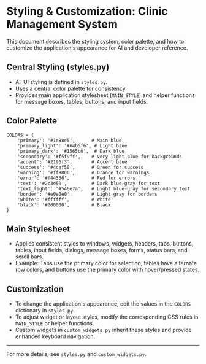 # Styling & Customization: Clinic Management System

This document describes the styling system, color palette, and how to customize the application's appearance for AI and developer reference.

## Central Styling (styles.py)
- All UI styling is defined in `styles.py`.
- Uses a central color palette for consistency.
- Provides main application stylesheet (`MAIN_STYLE`) and helper functions for message boxes, tables, buttons, and input fields.

## Color Palette
```
COLORS = {
    'primary': '#1e88e5',      # Main blue
    'primary_light': '#64b5f6', # Light blue
    'primary_dark': '#1565c0',  # Dark blue
    'secondary': '#f5f9ff',    # Very light blue for backgrounds
    'accent': '#2196f3',       # Accent blue
    'success': '#4caf50',      # Green for success
    'warning': '#ff9800',      # Orange for warnings
    'error': '#f44336',        # Red for errors
    'text': '#2c3e50',         # Dark blue-gray for text
    'text_light': '#546e7a',   # Light blue-gray for secondary text
    'border': '#e0e0e0',       # Light gray for borders
    'white': '#ffffff',        # White
    'black': '#000000',        # Black
}
```

## Main Stylesheet
- Applies consistent styles to windows, widgets, headers, tabs, buttons, tables, input fields, dialogs, message boxes, forms, status bars, and scroll bars.
- Example: Tabs use the primary color for selection, tables have alternate row colors, and buttons use the primary color with hover/pressed states.

## Customization
- To change the application's appearance, edit the values in the `COLORS` dictionary in `styles.py`.
- To adjust widget or layout styles, modify the corresponding CSS rules in `MAIN_STYLE` or helper functions.
- Custom widgets in `custom_widgets.py` inherit these styles and provide enhanced keyboard navigation.

---

For more details, see `styles.py` and `custom_widgets.py`. 